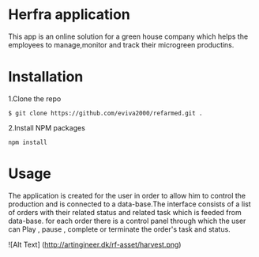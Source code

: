 # Herfra application
This app is an online solution for a green house company which helps the employees to manage,monitor and track their microgreen productins.
# Installation
1.Clone the repo
```
$ git clone https://github.com/eviva2000/refarmed.git .
```
2.Install NPM packages
```
npm install
```
# Usage
The application is created for the user in order to allow him to control the production and is connected to a data-base.The interface consists of a list of orders with their related status and related task which is feeded from data-base.
for each order there is a control panel through which the user can Play , pause , complete or terminate the order's task and status.

![Alt Text] (http://artingineer.dk/rf-asset/harvest.png)

